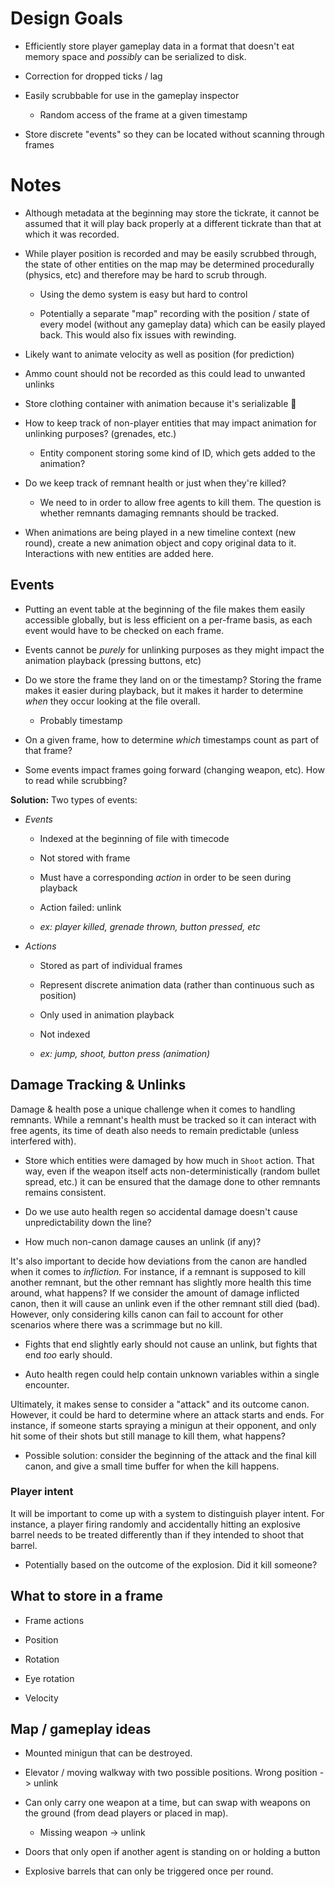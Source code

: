 # Design Goals

- Efficiently store player gameplay data in a format that doesn't eat memory space and *possibly* can be serialized to disk.

- Correction for dropped ticks / lag

- Easily scrubbable for use in the gameplay inspector
  
  - Random access of the frame at a given timestamp

- Store discrete "events" so they can be located without scanning through frames

# Notes

- Although metadata at the beginning may store the tickrate, it cannot be assumed that it will play back properly at a different tickrate than that at which it was recorded.

- While player position is recorded and may be easily scrubbed through, the state of other entities on the map may be determined procedurally (physics, etc) and therefore may be hard to scrub through.
  
  - Using the demo system is easy but hard to control
  
  - Potentially a separate "map" recording with the position / state of every model (without any gameplay data) which can be easily played back. This would also fix issues with rewinding.

- Likely want to animate velocity as well as position (for prediction)

- Ammo count should not be recorded as this could lead to unwanted unlinks

- Store clothing container with animation because it's serializable 🙂

- How to keep track of non-player entities that may impact animation for unlinking purposes? (grenades, etc.)
  
  - Entity component storing some kind of ID, which gets added to the animation?

- Do we keep track of remnant health or just when they're killed?
  
  - We need to in order to allow free agents to kill them. The question is whether remnants damaging remnants should be tracked.

- When animations are being played in a new timeline context (new round), create a new animation object and copy original data to it. Interactions with new entities are added here.

## Events

- Putting an event table at the beginning of the file makes them easily accessible globally, but is less efficient on a per-frame basis, as each event would have to be checked on each frame.

- Events cannot be *purely* for unlinking purposes as they might impact the animation playback (pressing buttons, etc)

- Do we store the frame they land on or the timestamp? Storing the frame makes it easier during playback, but it makes it harder to determine *when* they occur looking at the file overall.
  
  - Probably timestamp

- On a given frame, how to determine *which* timestamps count as part of that frame?

- Some events impact frames going forward (changing weapon, etc). How to read while scrubbing?

**Solution:** Two types of events:

- *Events*
  
  - Indexed at the beginning of file with timecode
  
  - Not stored with frame
  
  - Must have a corresponding *action* in order to be seen during playback
  
  - Action failed: unlink
  
  - *ex: player killed, grenade thrown, button pressed, etc*

- *Actions*
  
  - Stored as part of individual frames
  
  - Represent discrete animation data (rather than continuous such as position)
  
  - Only used in animation playback
  
  - Not indexed
  
  - *ex: jump, shoot, button press (animation)*

## Damage Tracking & Unlinks

Damage & health pose a unique challenge when it comes to handling remnants. While a remnant's health must be tracked so it can interact with free agents, its time of death also needs to remain predictable (unless interfered with).

- Store which entities were damaged by how much in `Shoot` action. That way, even if the weapon itself acts non-deterministically (random bullet spread, etc.) it can be ensured that the damage done to other remnants remains consistent.

- Do we use auto health regen so accidental damage doesn't cause unpredictability down the line?

- How much non-canon damage causes an unlink (if any)?

It's also important to decide how deviations from the canon are handled when it comes to *infliction.* For instance, if a remnant is supposed to kill another remnant, but the other remnant has slightly more health this time around, what happens? If we consider the amount of damage inflicted canon, then it will cause an unlink even if the other remnant still died (bad). However, only considering kills canon can fail to account for other scenarios where there was a scrimmage but no kill.

- Fights that end slightly early should not cause an unlink, but fights that end *too* early should.

- Auto health regen could help contain unknown variables within a single encounter.

Ultimately, it makes sense to consider a "attack" and its outcome canon. However, it could be hard to determine where an attack starts and ends. For instance, if someone starts spraying a minigun at their opponent, and only hit some of their shots but still manage to kill them, what happens? 

- Possible solution: consider the beginning of the attack and the final kill canon, and give a small time buffer for when the kill happens.

### Player intent

It will be important to come up with a system to distinguish player intent. For instance, a player firing randomly and accidentally hitting an explosive barrel needs to be treated differently than if they intended to shoot that barrel.

- Potentially based on the outcome of the explosion. Did it kill someone?

## What to store in a frame

- Frame actions

- Position

- Rotation

- Eye rotation

- Velocity

## Map / gameplay ideas

- Mounted minigun that can be destroyed.

- Elevator / moving walkway with two possible positions. Wrong position -> unlink

- Can only carry one weapon at a time, but can swap with weapons on the ground (from dead players or placed in map).
  
  - Missing weapon -> unlink

- Doors that only open if another agent is standing on or holding a button

- Explosive barrels that can only be triggered once per round.
